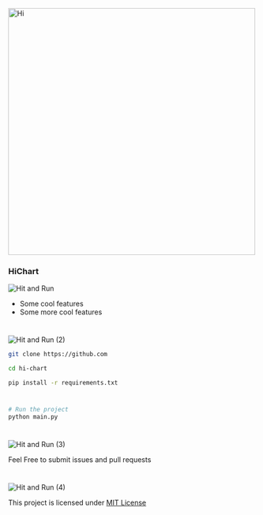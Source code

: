 <img width="500" alt="Hi" src="https://github.com/user-attachments/assets/0e2ec058-e1c4-4a73-b9b7-e568bdac5828" />

### HiChart
![Hit and Run](https://github.com/user-attachments/assets/8aa46de7-dd1f-4bf5-aa07-e3a878ac8953)

- Some cool features
- Some more cool features
#
![Hit and Run (2)](https://github.com/user-attachments/assets/ba769248-56d3-4953-a406-16b72668dc2c)
```sh
git clone https://github.com

cd hi-chart

pip install -r requirements.txt
```
#
```sh
# Run the project
python main.py
```
#
![Hit and Run (3)](https://github.com/user-attachments/assets/c7db7c40-accc-4eac-abf7-e335e0e9a48a)

Feel Free to submit issues and pull requests
#
![Hit and Run (4)](https://github.com/user-attachments/assets/691e90aa-5308-4e63-ac3e-f3799c01f31e)

This project is licensed under [MIT License](LICENSE)
